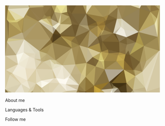 [![Header](https://github.com/hio-nika/hio-nika/blob/main/assets/pngwing.com%20(11).png)]()

About me

Languages & Tools

Follow me











